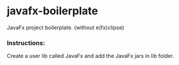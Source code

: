 # javafx-boilerplate
JavaFx project boilerplate. (without e(fx)clipse)

### Instructions:
Create a user lib called JavaFx and add the JavaFx jars in lib folder.
